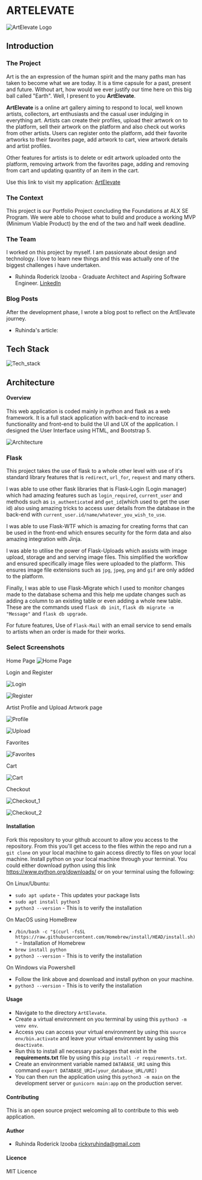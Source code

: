 # ARTELEVATE

![ArtElevate Logo](app/static/images/artelevate_logo.png)

## Introduction
### The Project

Art is the an expression of the human spirit and the many paths man has taken to become what we are today. It is a time capsule for a past, present and future. Without art, how would we ever justify our time here on this big ball called "Earth". Well, I present to you **ArtElevate**.

**ArtElevate** is a online art gallery aiming to respond to local, well known artists, collectors, art enthusiasts and the casual user indulging in everything art. Artists can create their profiles, upload their artwork on to the platform, sell their artwork on the platform and also check out works from other artists. Users can register onto the platform, add their favorite artworks to their favorites page, add artwork to cart, view artwork details and artist profiles.

Other features for artists is to delete or edit artwork uploaded onto the platform, removing artwork from the favorites page, adding and removing from cart and updating quantity of an item in the cart.

Use this link to visit my application: [ArtElevate](https://artelevate.onrender.com/)


### The Context

This project is our Portfolio Project concluding the Foundations at ALX SE Program. We were able to choose what to build and produce a working MVP (Minimum Viable Product) by the end of the two and half week deadline.

### The Team

I worked on this project by myself. I am passionate about design and technology. I love to learn new things and this was actually one of the biggest challenges i have undertaken.

* Ruhinda Roderick Izooba - Graduate Architect and Aspiring Software Engineer. [LinkedIn](https://www.linkedin.com/in/ruhinda-roderick-izooba/)

### Blog Posts

After the development phase, I wrote a blog post to reflect on the ArtElevate journey.

* Ruhinda's article: 

## Tech Stack

![Tech_stack](/README/Tech%20stack.png)

## Architecture
#### Overview

This web application is coded mainly in python and flask as a web framework. It is a full stack application with back-end to increase functionality and front-end to build the UI and UX of the application. I designed the User Interface using HTML, and Bootstrap 5.

![Architecture](/README/artelevate.jpg)


### Flask

This project takes the use of flask to a whole other level with use of it's standard library features that is `redirect`, `url_for`, `request` and many others.

I was able to use other flask libraries that is Flask-Login (Login manager) which had amazing features such as `login_required`, `current_user` and methods such as `is_authenticated` and `get_id`(which used to get the user id) also using amazing tricks to access user details from the database in the back-end with `current_user.id/name/whatever_you_wish_to_use`.

I was able to use Flask-WTF which is amazing for creating forms that can be used in the front-end which ensures security for the form data and also amazing integration with Jinja.

I was able to utilise the power of Flask-Uploads which assists with image upload, storage and and serving image files. This simplified the workflow and ensured specifically image files were uploaded to the platform. This ensures image file extensions such as `jpg`, `jpeg`, `png` and `gif` are only added to the platform.

Finally, I was able to use Flask-Migrate which I used to monitor changes made to the database schema and this help me update changes such as adding a column to an existing table or even adding a whole new table. These are the commands used `flask db init`, `flask db migrate -m "Message"` and `flask db upgrade`.

For future features, Use of `Flask-Mail` with an email service to send emails to artists when an order is made for their works.

### Select Screenshots

Home Page
![Home Page](/README/Screenshot%202024-05-09%20035904.png)

Login and Register

![Login](/README/Screenshot%202024-05-09%20161201.png)

![Register](/README/Screenshot%202024-05-09%20161252.png)

Artist Profile and Upload Artwork page

![Profile](/README/Screenshot%202024-05-09%20162213.png)

![Upload](/README/Screenshot%202024-05-09%20162442.png)

Favorites

![Favorites](/README/Screenshot%202024-05-09%20161612.png)

Cart

![Cart](/README/Screenshot%202024-05-09%20161741.png)

Checkout

![Checkout_1](/README/Screenshot%202024-05-09%20161927.png)

![Checkout_2](/README/Screenshot%202024-05-09%20162007.png)

#### Installation

Fork this repository to your github account to allow you access to the repository.
From this you'll get access to the files within the repo and run a `git clone` on your local machine to gain access directly to files on your local machine.
Install python on your local machine through your terminal. You could either download python using this link <https://www.python.org/downloads/> or on your terminal using the following:

On Linux/Ubuntu:

* `sudo apt update` - This updates your package lists
* `sudo apt install python3`
* `python3 --version` - This is to verify the installation

On MacOS using HomeBrew

* `/bin/bash -c "$(curl -fsSL https://raw.githubusercontent.com/Homebrew/install/HEAD/install.sh)"` - Installation of Homebrew
* `brew install python`
* `python3 --version` - This is to verify the installation

On Windows via Powershell

* Follow the link above and download and install python on your machine.
* `python3 --version` - This is to verify the installation

#### Usage

* Navigate to the directory `ArtElevate`.
* Create a virtual environment on you terminal by using this `python3 -m venv env`.
* Access you can access your virtual environment by using this `source env/bin.activate` and leave your virtual environment by using this `deactivate`.
* Run this to install all necessary packages that exist in the **requirements.txt** file by using this `pip install -r requirements.txt`.
* Create an environment variable named `DATABASE_URI` using this command `export DATABASE_URI=(your_database_URL/URI)`
* You can then run the application using this `python3 -m main` on the development server or `gunicorn main:app` on the production server.

#### Contributing

This is an open source project welcoming all to contribute to this web application.

#### Author

* Ruhinda Roderick Izooba <rickyruhinda@gmail.com>

#### Licence

MIT Licence
